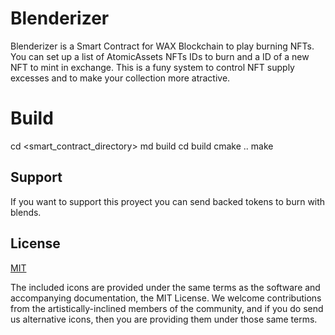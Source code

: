 # Blenderizer
 
 Blenderizer is a Smart Contract for WAX Blockchain to play burning NFTs. You can set up a list of AtomicAssets NFTs IDs to burn and a ID of a new NFT to mint in exchange. This is a funy system to control NFT supply excesses and to make your collection more atractive.
 
# Build

cd <smart_contract_directory>
md build
cd build
cmake ..
make

## Support
If you want to support this proyect you can send backed tokens to burn with blends.

## License

[MIT](./LICENSE)

The included icons are provided under the same terms as the software and accompanying documentation, the MIT License.  We welcome contributions from the artistically-inclined members of the community, and if you do send us alternative icons, then you are providing them under those same terms.